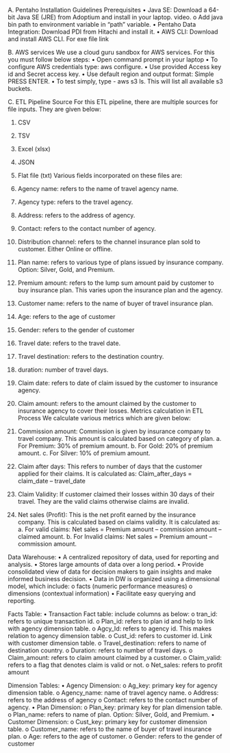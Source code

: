 A.	Pentaho Installation Guidelines
Prerequisites
•	Java SE: Download  a 64-bit Java SE (JRE) from Adoptium and install in your laptop. video.
o	Add java bin path to environment variable in “path” variable.
•	Pentaho Data Integration: Download PDI from Hitachi and install it.
•	AWS CLI: Download and install AWS CLI. For exe file link 

B.	AWS services
We use a cloud guru sandbox for AWS services. For this you must follow below steps:
•	Open command prompt in your laptop
•	To configure AWS credentials type: aws configure.
•	Use provided Access key id and Secret access key.
•	Use default region and output format: Simple PRESS ENTER.
•	To test simply, type - aws s3 ls. This will list all available s3 buckets.

C.	ETL Pipeline
Source
For this ETL pipeline, there are multiple sources for file inputs. They are given below:
1.	CSV
2.	TSV
3.	Excel (xlsx)
4.	JSON
5.	Flat file (txt)
Various fields incorporated on these files are:
1.	Agency name: refers to the name of travel agency name.
2.	Agency type: refers to the travel agency.
3.	Address: refers to the address of agency.
4.	Contact: refers to the contact number of agency.
5.	Distribution channel: refers to the channel insurance plan sold to customer. Either Online or offline.
6.	Plan name: refers to various type of plans issued by insurance company. Option: Silver, Gold, and Premium.
7.	Premium amount: refers to the lump sum amount paid by customer to buy insurance plan. This varies upon the insurance plan and the agency.
8.	Customer name: refers to the name of buyer of travel insurance plan.
9.	Age: refers to the age of customer
10.	Gender: refers to the gender of customer
11.	Travel date: refers to the travel date.
12.	Travel destination: refers to the destination country.
13.	duration: number of travel days.
14.	Claim date: refers to date of claim issued by the customer to insurance agency.
15.	Claim amount: refers to the amount claimed by the customer to insurance agency to cover their losses.
Metrics calculation in ETL Process
We calculate various metrics which are given below:
1.	Commission amount: Commission is given by insurance company to travel company. This amount is calculated based on category of plan. 
a.	For Premium: 30% of premium amount.
b.	For Gold: 20% of premium amount.
c.	For Silver: 10% of premium amount.

2.	Claim after days: This refers to number of days that the customer applied for their claims. It is calculated as:
Claim_after_days = claim_date – travel_date

3.	Claim Validity: If customer claimed their losses within 30 days of their travel. They are the valid claims otherwise claims are invalid.

4.	Net sales (Profit): This is the net profit earned by the insurance company. This is calculated based on claims validity.
It is calculated as:
a.	For valid claims: 
Net sales = Premium amount – commission amount – claimed amount.
b.	For Invalid claims:
Net sales = Premium amount – commission amount.

Data Warehouse:
•	A centralized repository of data, used for reporting and analysis.
•	Stores large amounts of data over a long period.
•	Provide consolidated view of data for decision makers to gain insights and make informed business decision.
•	Data in DW is organized using a dimensional model, which include:
o	facts (numeric performance measures)
o	dimensions (contextual information)
•	Facilitate easy querying and reporting.
 


Facts Table:
•	Transaction Fact table: include columns as below:
o	tran_id: refers to unique transaction id.
o	Plan_id: refers to plan id and help to link with agency dimension table.
o	Agcy_Id: refers to agency id. This makes relation to agency dimension table.
o	Cust_id: refers to customer id. Link with customer dimension table.
o	Travel_destination: refers to name of destination country.
o	Duration: refers to number of travel days.
o	Claim_amount: refers to claim amount claimed by a customer.
o	Claim_valid: refers to a flag that denotes claim is valid or not.
o	Net_sales: refers to profit amount

Dimension Tables:
•	Agency Dimension:
o	Ag_key: primary key for agency dimension table.
o	Agency_name: name of travel agency name.
o	Address: refers to the address of agency
o	Contact: refers to the contact number of agency.
•	Plan Dimension:
o	Plan_key: primary key for plan dimension table.
o	Plan_name: refers to name of plan. Option: Silver, Gold, and Premium.
•	Customer Dimension:
o	Cust_key: primary key for customer dimension table.
o	Customer_name: refers to the name of buyer of travel insurance plan.
o	Age: refers to the age of customer.
o	Gender: refers to the gender of customer

